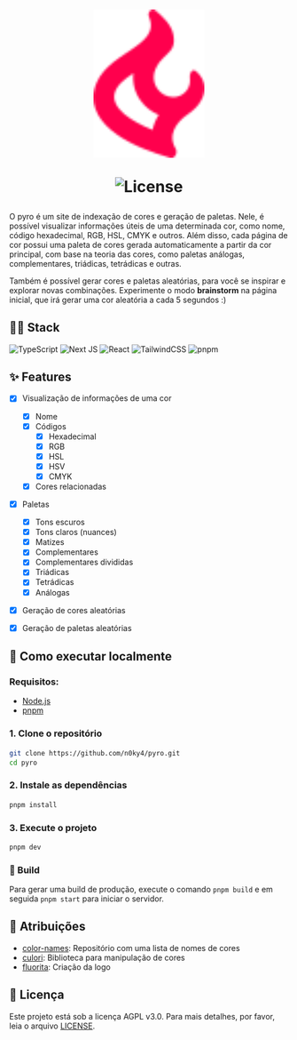 <h1 align="center">
  <img src="./.github/assets/logo.svg" width="200" alt="Logo pyro" />
  <p align="center">
    <img alt="License" src="https://img.shields.io/github/license/n0ky4/pyro?labelColor=101010" />
  </p>
</h1>

O pyro é um site de indexação de cores e geração de paletas. Nele, é possível visualizar informações úteis de uma determinada cor, como nome, código hexadecimal, RGB, HSL, CMYK e outros. Além disso, cada página de cor possui uma paleta de cores gerada automaticamente a partir da cor principal, com base na teoria das cores, como paletas análogas, complementares, triádicas, tetrádicas e outras.

Também é possível gerar cores e paletas aleatórias, para você se inspirar e explorar novas combinações. Experimente o modo **brainstorm** na página inicial, que irá gerar uma cor aleatória a cada 5 segundos :)

## 👨‍💻 Stack

![TypeScript](https://img.shields.io/badge/TypeScript-007ACC.svg?style=for-the-badge&logo=TypeScript&logoColor=white)
![Next JS](https://img.shields.io/badge/Next-black?style=for-the-badge&logo=next.js&logoColor=white)
![React](https://img.shields.io/badge/react-20232a.svg?style=for-the-badge&logo=react&logoColor=61DAFB)
![TailwindCSS](https://img.shields.io/badge/tailwindcss-38B2AC.svg?style=for-the-badge&logo=tailwind-css&logoColor=white)
![pnpm](https://img.shields.io/badge/pnpm-F69220.svg?style=for-the-badge&logo=tailwind-css&logoColor=white)

## ✨ Features

-   [x] Visualização de informações de uma cor

    -   [x] Nome
    -   [x] Códigos
        -   [x] Hexadecimal
        -   [x] RGB
        -   [x] HSL
        -   [x] HSV
        -   [x] CMYK
    -   [x] Cores relacionadas

-   [x] Paletas

    -   [x] Tons escuros
    -   [x] Tons claros (nuances)
    -   [x] Matizes
    -   [x] Complementares
    -   [x] Complementares divididas
    -   [x] Triádicas
    -   [x] Tetrádicas
    -   [x] Análogas

-   [x] Geração de cores aleatórias
-   [x] Geração de paletas aleatórias

## 🚀 Como executar localmente

### Requisitos:

-   [Node.js](https://nodejs.org/en/)
-   [pnpm](https://pnpm.io/)

### 1. Clone o repositório

```bash
git clone https://github.com/n0ky4/pyro.git
cd pyro
```

### 2. Instale as dependências

```bash
pnpm install
```

### 3. Execute o projeto

```bash
pnpm dev
```

### 🧱 Build

Para gerar uma build de produção, execute o comando `pnpm build` e em seguida `pnpm start` para iniciar o servidor.

## 🙏 Atribuições

-   [color-names](https://github.com/meodai/color-names): Repositório com uma lista de nomes de cores
-   [culori](https://github.com/Evercoder/culori): Biblioteca para manipulação de cores
-   [fluorita](https://twitter.com/fluoritemonkey): Criação da logo

## 📜 Licença

Este projeto está sob a licença AGPL v3.0. Para mais detalhes, por favor, leia o arquivo [LICENSE](LICENSE).
